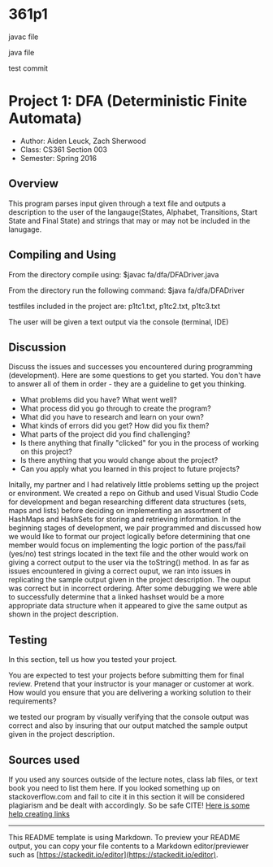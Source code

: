 # 361p1

javac file 

java file <testfile>

test commit


# Project 1: DFA (Deterministic Finite Automata)

* Author: Aiden Leuck, Zach Sherwood
* Class: CS361 Section 003
* Semester: Spring 2016

## Overview

This program parses input given through a text file and outputs a description to the user of the langauge(States, Alphabet, Transitions, Start State and Final State) and strings that may or may not be included in the lanugage.

## Compiling and Using

From the directory compile using: $javac fa/dfa/DFADriver.java

From the directory run the following command: $java fa/dfa/DFADriver <testfile>

testfiles included in the project are: p1tc1.txt, p1tc2.txt, p1tc3.txt

The user will be given a text output via the console (terminal, IDE)

## Discussion

Discuss the issues and successes you encountered during programming
(development). Here are some questions to get you started. You don't
have to answer all of them in order - they are a guideline to get you
thinking.
  * What problems did you have? What went well?
  * What process did you go through to create the program?
  * What did you have to research and learn on your own?
  * What kinds of errors did you get? How did you fix them?
  * What parts of the project did you find challenging?
  * Is there anything that finally "clicked" for you in the process 
  of working on this project?
  * Is there anything that you would change about the project?
  * Can you apply what you learned in this project to future projects?

Initally, my partner and I had relatively little problems setting up the project or environment. We created a repo on Github and used Visual Studio Code for development and began researching different data structures (sets, maps and lists) before deciding on implementing an assortment of HashMaps and HashSets for storing and retrieving information. In the beginning stages of development, we pair programmed and discussed how we would like to format our project logically before determining that one member would focus on implementing the logic portion of the pass/fail (yes/no) test strings located in the text file and the other would work on giving a correct output to the user via the toString() method. In as far as issues encountered in giving a correct ouput, we ran into issues in replicating the sample output given in the project description. The ouput was correct but in incorrect ordering. After some debugging we were able to successfully determine that a linked hashset would be a more appropriate data structure when it appeared to give the same output as shown in the project description.

## Testing

In this section, tell us how you tested your project.

You are expected to test your projects before submitting them for
final review. Pretend that your instructor is your manager or 
customer at work. How would you ensure that you are delivering a 
working solution to their requirements?

we tested our program by visually verifying that the console output was correct and also by insuring that our output matched the sample output given in the project description.



## Sources used

If you used any sources outside of the lecture notes, class lab files,
or text book you need to list them here. If you looked something up on
stackoverflow.com and fail to cite it in this section it will be
considered plagiarism and be dealt with accordingly. So be safe CITE!
[Here is some help creating links](https://github.com/adam-p/markdown-here/wiki/Markdown-Cheatsheet#links)

----------
This README template is using Markdown. To preview your README output, you can copy your file contents to a Markdown editor/previewer such as [https://stackedit.io/editor](https://stackedit.io/editor).
